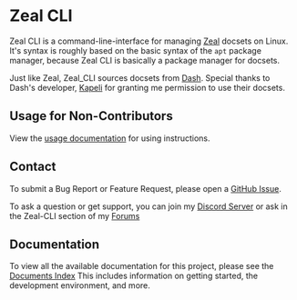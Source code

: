 # Zeal CLI
Zeal CLI is a command-line-interface for managing [Zeal](https://zealdocs.org/) docsets on Linux. It's syntax is roughly based on the basic syntax of the `apt` package manager, because Zeal CLI is basically a package manager for docsets.

Just like Zeal, Zeal_CLI sources docsets from [Dash](https://kapeli.com/dash). Special thanks to Dash's developer, [Kapeli](https://github.com/Kapeli) for granting me permission to use their docsets.

## Usage for Non-Contributors
View the [usage documentation](usage.md) for using instructions.

## Contact
To submit a Bug Report or Feature Request, please open a [GitHub Issue](https://github.com/Morpheus636/zeal-cli/issues/new).

To ask a question or get support, you can join my [Discord Server](https://discord.morpheus636.com) or ask in the Zeal-CLI section of my 
[Forums](https://forums.morpheus636.com)

## Documentation
To view all the available documentation for this project, please see the [Documents Index](INDEX.md)
This includes information on getting started, the development environment, and more.
